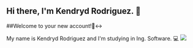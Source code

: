 ## Hi there, I'm Kendryd Rodriguez. 👋
##Welcome to your new account!🙂‍↔


<div class="presentation">
  <p1>My name is Kendryd Rodriguez and I'm studying in Ing. Software. 💻</h1>

  <img src= "https://miro.medium.com/v2/resize:fit:1000/1*H2lskiXGNpW5EtU4rCZV2g.png"/>
</div>
<!--
**kendrydrodriguez11/kendrydrodriguez11** is a ✨ _special_ ✨ repository because its `README.md` (this file) appears on your GitHub profile.

Here are some ideas to get you started:

- 🔭 I’m currently working on ...
- 🌱 I’m currently learning ...
- 👯 I’m looking to collaborate on ...
- 🤔 I’m looking for help with ...
- 💬 Ask me about ...
- 📫 How to reach me: ...
- 😄 Pronouns: ...
- ⚡ Fun fact: ...
-->
